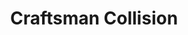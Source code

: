 ---
title: "Craftsman Collision"
url: /surrey/craftsman-collision-32-avenue/
shop: Autowerkstatt
---